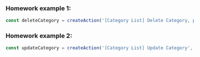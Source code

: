 ### Homework example 1:
```ts
const deleteCategory = createAction('[Category List] Delete Category, props<string>()');
```

### Homework example 2:
```ts
const updateCategory = createAction('[Category List] Update Category', props<{name: string}>());
```
